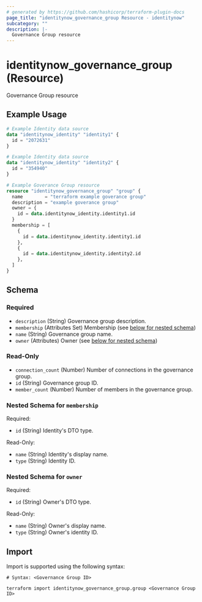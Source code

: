 ```yaml
---
# generated by https://github.com/hashicorp/terraform-plugin-docs
page_title: "identitynow_governance_group Resource - identitynow"
subcategory: ""
description: |-
  Governance Group resource
---
```


# identitynow_governance_group (Resource)

Governance Group resource

## Example Usage

```terraform
# Example Identity data source
data "identitynow_identity" "identity1" {
  id = "2072631"
}

# Example Identity data source
data "identitynow_identity" "identity2" {
  id = "354940"
}

# Example Goverance Group resource
resource "identitynow_governance_group" "group" {
  name        = "terraform example goverance group"
  description = "example goverance group"
  owner = {
    id = data.identitynow_identity.identity1.id
  }
  membership = [
    {
      id = data.identitynow_identity.identity1.id
    },
    {
      id = data.identitynow_identity.identity2.id
    },
  ]
}
```

<!-- schema generated by tfplugindocs -->
## Schema

### Required

- `description` (String) Governance group description.
- `membership` (Attributes Set) Membership (see [below for nested schema](#nestedatt--membership))
- `name` (String) Governance group name.
- `owner` (Attributes) Owner (see [below for nested schema](#nestedatt--owner))

### Read-Only

- `connection_count` (Number) Number of connections in the governance group.
- `id` (String) Governance group ID.
- `member_count` (Number) Number of members in the governance group.

<a id="nestedatt--membership"></a>
### Nested Schema for `membership`

Required:

- `id` (String) Identity's DTO type.

Read-Only:

- `name` (String) Identity's display name.
- `type` (String) Identity ID.


<a id="nestedatt--owner"></a>
### Nested Schema for `owner`

Required:

- `id` (String) Owner's DTO type.

Read-Only:

- `name` (String) Owner's display name.
- `type` (String) Owner's identity ID.

## Import

Import is supported using the following syntax:

```shell
# Syntax: <Governance Group ID>

terraform import identitynow_governance_group.group <Governance Group ID>
```
